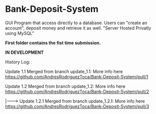 # Bank-Deposit-System
GUI Program that access directly to a database. Users can "create an account", deposit money and retrieve it as well. "Server Hosted Privatly using MySQL"

**First folder contains the fist time submission.**

**IN DEVELOPMENT**

History Log:

Update 1.1 Merged from branch update_1.1:
More info here https://github.com/AndresRodriguezToca/Bank-Deposit-System/pull/1

Update 1.2 Merged from branch update_1.2:
More info here https://github.com/AndresRodriguezToca/Bank-Deposit-System/pull/2

|---> Update 1.2.1 Merged from branch update_1.2.1:
More info here https://github.com/AndresRodriguezToca/Bank-Deposit-System/pull/3
